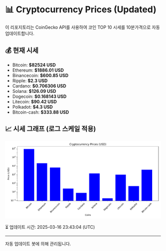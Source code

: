 
# 📊 Cryptocurrency Prices (Updated)

이 리포지토리는 CoinGecko API를 사용하여 코인 TOP 10 시세를 10분가격으로 자동 업데이트합니다.

## 💰 현재 시세
- Bitcoin: **$82524 USD**
- Ethereum: **$1886.01 USD**
- Binancecoin: **$600.85 USD**
- Ripple: **$2.3 USD**
- Cardano: **$0.706306 USD**
- Solana: **$126.09 USD**
- Dogecoin: **$0.168143 USD**
- Litecoin: **$90.42 USD**
- Polkadot: **$4.3 USD**
- Bitcoin-cash: **$333.88 USD**

## 📈 시세 그래프 (로그 스케일 적용)
![Crypto Prices](crypto_prices.png)

⏳ 업데이트 시간: 2025-03-16 23:43:04 (UTC)

---
자동 업데이트 봇에 의해 관리됩니다.
